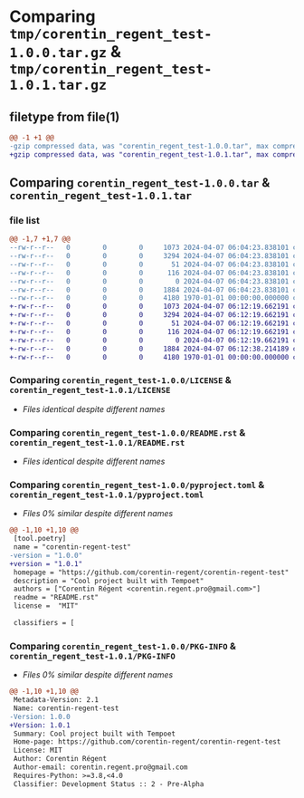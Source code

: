 # Comparing `tmp/corentin_regent_test-1.0.0.tar.gz` & `tmp/corentin_regent_test-1.0.1.tar.gz`

## filetype from file(1)

```diff
@@ -1 +1 @@
-gzip compressed data, was "corentin_regent_test-1.0.0.tar", max compression
+gzip compressed data, was "corentin_regent_test-1.0.1.tar", max compression
```

## Comparing `corentin_regent_test-1.0.0.tar` & `corentin_regent_test-1.0.1.tar`

### file list

```diff
@@ -1,7 +1,7 @@
--rw-r--r--   0        0        0     1073 2024-04-07 06:04:23.838101 corentin_regent_test-1.0.0/LICENSE
--rw-r--r--   0        0        0     3294 2024-04-07 06:04:23.838101 corentin_regent_test-1.0.0/README.rst
--rw-r--r--   0        0        0       51 2024-04-07 06:04:23.838101 corentin_regent_test-1.0.0/corentin_regent_test/__init__.py
--rw-r--r--   0        0        0      116 2024-04-07 06:04:23.838101 corentin_regent_test-1.0.0/corentin_regent_test/_main.py
--rw-r--r--   0        0        0        0 2024-04-07 06:04:23.838101 corentin_regent_test-1.0.0/corentin_regent_test/py.typed
--rw-r--r--   0        0        0     1884 2024-04-07 06:04:23.838101 corentin_regent_test-1.0.0/pyproject.toml
--rw-r--r--   0        0        0     4180 1970-01-01 00:00:00.000000 corentin_regent_test-1.0.0/PKG-INFO
+-rw-r--r--   0        0        0     1073 2024-04-07 06:12:19.662191 corentin_regent_test-1.0.1/LICENSE
+-rw-r--r--   0        0        0     3294 2024-04-07 06:12:19.662191 corentin_regent_test-1.0.1/README.rst
+-rw-r--r--   0        0        0       51 2024-04-07 06:12:19.662191 corentin_regent_test-1.0.1/corentin_regent_test/__init__.py
+-rw-r--r--   0        0        0      116 2024-04-07 06:12:19.662191 corentin_regent_test-1.0.1/corentin_regent_test/_main.py
+-rw-r--r--   0        0        0        0 2024-04-07 06:12:19.662191 corentin_regent_test-1.0.1/corentin_regent_test/py.typed
+-rw-r--r--   0        0        0     1884 2024-04-07 06:12:38.214189 corentin_regent_test-1.0.1/pyproject.toml
+-rw-r--r--   0        0        0     4180 1970-01-01 00:00:00.000000 corentin_regent_test-1.0.1/PKG-INFO
```

### Comparing `corentin_regent_test-1.0.0/LICENSE` & `corentin_regent_test-1.0.1/LICENSE`

 * *Files identical despite different names*

### Comparing `corentin_regent_test-1.0.0/README.rst` & `corentin_regent_test-1.0.1/README.rst`

 * *Files identical despite different names*

### Comparing `corentin_regent_test-1.0.0/pyproject.toml` & `corentin_regent_test-1.0.1/pyproject.toml`

 * *Files 0% similar despite different names*

```diff
@@ -1,10 +1,10 @@
 [tool.poetry]
 name = "corentin-regent-test"
-version = "1.0.0"
+version = "1.0.1"
 homepage = "https://github.com/corentin-regent/corentin-regent-test"
 description = "Cool project built with Tempoet"
 authors = ["Corentin Régent <corentin.regent.pro@gmail.com>"]
 readme = "README.rst"
 license =  "MIT"
 
 classifiers = [
```

### Comparing `corentin_regent_test-1.0.0/PKG-INFO` & `corentin_regent_test-1.0.1/PKG-INFO`

 * *Files 0% similar despite different names*

```diff
@@ -1,10 +1,10 @@
 Metadata-Version: 2.1
 Name: corentin-regent-test
-Version: 1.0.0
+Version: 1.0.1
 Summary: Cool project built with Tempoet
 Home-page: https://github.com/corentin-regent/corentin-regent-test
 License: MIT
 Author: Corentin Régent
 Author-email: corentin.regent.pro@gmail.com
 Requires-Python: >=3.8,<4.0
 Classifier: Development Status :: 2 - Pre-Alpha
```

